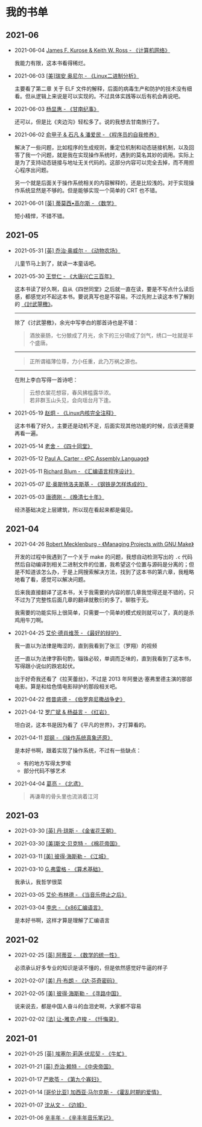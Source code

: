 # 我的书单

[annotation]: <id> (da664dad-4fa9-464f-8936-403d73e318fe)
[annotation]: <status> (public)
[annotation]: <create_time> (2019-05-22 18:18:08)
[annotation]: <category> (读书笔记)
[annotation]: <comments> (true)
[annotation]: <url> (http://blog.ccyg.studio/article/da664dad-4fa9-464f-8936-403d73e318fe)

## 2021-06

- 2021-06-04 [James F. Kurose & Keith W. Ross - 《计算机网络》](https://book.douban.com/subject/30280001/)

    我能力有限，这本书看得稀烂。

- 2021-06-03 [[美]瑞安 奥尼尔 - 《Linux二进制分析》](https://book.douban.com/subject/27592738/)

    主要看了第二章 关于 ELF 文件的解释，后面的病毒生产和防护的技术没有细看。但从逻辑上来说是可以实现的。不过具体实践等以后有机会再说吧。

- 2021-06-03 [杨显惠 - 《甘南纪事》](https://book.douban.com/subject/6840152/)

    还可以，但是比《夹边沟》轻松多了。说的我想去甘南旅行了。

- 2021-06-02 [俞甲子 & 石凡 & 潘爱民 - 《程序员的自我修养》](https://book.douban.com/subject/3652388/)

    解决了一些问题，比如程序的生成规则，重定位机制和动态链接机制，以及回答了我一个问题，就是我在实现操作系统时，遇到的莫名其妙的调用。实际上是为了支持动态链接与地址无关代码的。这部分内容可以完全去掉，而不用担心程序出问题。

    另一个就是后面关于操作系统相关的内容解释的，还是比较浅的。对于实现操作系统显然是不够的。但是能够实现一个简单的 CRT 也不错。

- 2021-06-01 [[英] 蒂莫西•高尔斯 - 《数学》](https://book.douban.com/subject/25829287/)

    短小精悍，不错不错。

## 2021-05

- 2021-05-31 [[英] 乔治·奥威尔 - 《动物农场》](https://book.douban.com/subject/4908879/)

    儿童节马上到了，就读一本童话吧。

- 2021-05-30 [王觉仁 - 《大唐兴亡三百年》](https://book.douban.com/subject/30376497/)

    这本书读了好久啊，自从《四世同堂》之后就一直在读，要是不写点什么读后感，都感觉对不起这本书。要说真写也是不容易。不过先附上读这本书了解到的 [《討武曌檄》](http://blog.ccyg.studio/article/99ccf197-d5eb-40c3-8786-0dbee4e8f45e)。

    ---

    除了《讨武曌檄》，余光中写李白的那首诗也是不错：

    > 酒放豪肠，七分酿成了月光，余下的三分啸成了剑气，绣口一吐就是半个盛唐。

    ---

    > 正所谓福薄位尊，力小任重，此乃万祸之源也。

    ---

    在附上李白写得一首诗吧：

    > 云想衣裳花想容，春风拂槛露华浓。  
    > 若非群玉山头见，会向瑶台月下逢。

- 2021-05-19 [赵炯 - 《Linux内核完全注释》](https://book.douban.com/subject/1231236/)

    这本书看了好久，主要还是动机不足，后面实现其他功能的时候，应该还需要再看一遍。

- 2021-05-14 [老舍 - 《四十同堂》](https://book.douban.com/subject/1073744/)

- 2021-05-12 [Paul A. Carter - 《PC Assembly Language》](https://book.douban.com/subject/26892163/)

- 2021-05-11 [Richard Blum - 《汇编语言程序设计》](https://book.douban.com/subject/1446250/)

- 2021-05-07 [尼·奥斯特洛夫斯基 - 《钢铁是怎样炼成的》](https://book.douban.com/subject/1048826/)

- 2021-05-03 [唐德刚 - 《晚清七十年》](https://book.douban.com/subject/1069724/)

    经济基础决定上层建筑，所以现在看起来都是偏见。

## 2021-04

- 2021-04-26 [Robert Mecklenburg - 《Managing Projects with GNU Make》](https://book.douban.com/subject/1850994/)

    开发的过程中我遇到了一个关于 make 的问题，我想自动检测写出的 `.c` 代码然后自动编译到相关二进制文件的位置，我希望这个位置与源码是分离的；但是不知道该怎么办，于是上网搜索解决方法，找到了这本书的第六章，我粗略地看了看，感觉可以解决问题。

    后来我直接翻译了这本书，关于我需要的内容的那几章我觉得还是不错的，只不过为了完整性后面几章的翻译就敷衍的多了。聊胜于无。

    我需要的功能实际上很简单，只需要一个简单的模式规则就可以了，真的是杀鸡用牛刀啊。

- 2021-04-25 [艾伦·德肖维茨 - 《最好的辩护》](https://book.douban.com/subject/25936236/)

    我一直以为法律是晦涩的，直到我看到了张三（罗翔）的视频

    还一直以为法律字斟句酌，锱铢必较，单调而乏味的，直到我看到了这本书，写得跟小说似的跌宕起伏。

    出于好奇我还看了《拉芙蕾丝》，不过是 2013 年阿曼达·塞弗里德主演的那部电影。算是和给色情电影辩护的那段相关吧。

- 2021-04-22 [修昔底德 - 《伯罗奔尼撒战争史》](https://book.douban.com/subject/6794362/)

- 2021-04-12 [罗广斌 & 杨益言 - 《红岩》](https://book.douban.com/subject/1090109/)

    坦白说，这本书是因为看了《平凡的世界》，才打算看的。

- 2021-04-11 [郑钢 - 《操作系统真象还原》](https://book.douban.com/subject/26745156/)

    是本好书啊，跟着实现了操作系统，不过有一些缺点：

    - 有的地方写得太罗嗦
    - 部分代码不够艺术

- 2021-04-04 [葛亮 - 《北鸢》](https://book.douban.com/subject/26821461/)

    > 再谦卑的骨头里也流淌着江河

## 2021-03

- 2021-03-30 [[英] 丹·琼斯 - 《金雀花王朝》](https://book.douban.com/subject/26276743/)

- 2021-03-30 [[美]斯文·贝克特 - 《棉花帝国》](https://book.douban.com/subject/30411849/)

- 2021-03-11 [[美] 彼得·海斯勒 - 《江城》](https://book.douban.com/subject/7060185/)

- 2021-03-10 [G.弗雷格 - 《算术基础》](https://book.douban.com/subject/1245531/)

    我承认，我哲学很菜

- 2021-03-05 [艾伦·布林德 - 《当音乐停止之后》](https://book.douban.com/subject/25912159/)

- 2021-03-04 [李忠 - 《x86汇编语言》](https://book.douban.com/subject/20492528/)

    是本好书啊，这样才算是理解了汇编语言

## 2021-02

- 2021-02-25 [[英] 阿蒂亚 - 《数学的统一性》](https://book.douban.com/subject/3425159/)

    必须承认好多专业的知识是读不懂的，但是依然感觉好牛逼的样子

- 2021-02-07 [[美] 丹·布朗 - 《达·芬奇密码》](https://book.douban.com/subject/4097150/)

- 2021-02-05 [[美] 彼得·海斯勒 - 《寻路中国》](https://book.douban.com/subject/5414391/)

    说来说去，都是中国人奋斗的血泪史啊，大家都不容易

- 2021-02-02 [[法] 让-雅克·卢梭 - 《忏悔录》](https://book.douban.com/subject/1317830/)


## 2021-01

- 2021-01-25 [[英] 埃塞尔·莉莲·伏尼契 - 《牛虻》](https://book.douban.com/subject/6313454/)

- 2021-01-21 [[英] 乔治·赖特 - 《中央帝国》](https://book.douban.com/subject/27120518/)

- 2021-01-17 [严歌苓 - 《第九个寡妇》](https://book.douban.com/subject/4721437/)

- 2021-01-14 [[哥伦比亚] 加西亚·马尔克斯 - 《霍乱时期的爱情》](https://book.douban.com/subject/10594787/)

- 2021-01-07 [沈从文 - 《边城》](https://book.douban.com/subject/1057244/)

- 2021-01-06 [辛丰年 - 《辛丰年音乐笔记》](https://book.douban.com/subject/1059690/)
